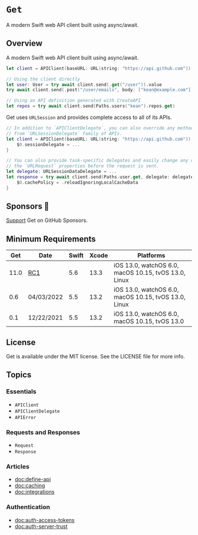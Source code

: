 # ``Get``

A modern Swift web API client built using async/await.

## Overview

A modern Swift web API client built using async/await.

```swift
let client = APIClient(baseURL: URL(string: "https://api.github.com"))

// Using the client directly
let user: User = try await client.send(.get("/user")).value
try await client.send(.post("/user/emails", body: ["kean@example.com"]))

// Using an API definition generated with CreateAPI
let repos = try await client.send(Paths.users("kean").repos.get)
```

Get uses `URLSession` and provides complete access to all of its APIs.

```swift
// In addition to `APIClientDelegate`, you can also override any methods
// from `URLSessionDelegate` family of APIs.
let client = APIClient(baseURL: URL(string: "https://api.github.com")) {
    $0.sessionDelegate = ...
}

// You can also provide task-specific delegates and easily change any of
// the `URLRequest` properties before the request is sent.
let delegate: URLSessionDataDelegate = ...
let response = try await client.send(Paths.user.get, delegate: delegate) {
    $0.cachePolicy = .reloadIgnoringLocalCacheData
}
```

## Sponsors 💖

[Support](https://github.com/sponsors/kean) Get on GitHub Sponsors.

## Minimum Requirements

| Get | Date       | Swift | Xcode | Platforms                                            |
|-----|------------|-------|-------|------------------------------------------------------|
| 11.0 | [RC1](https://github.com/kean/get/releases/tag/1.0.0-rc.1) | 5.6   | 13.3 | iOS 13.0, watchOS 6.0, macOS 10.15, tvOS 13.0, Linux |
| 0.6 | 04/03/2022 | 5.5   | 13.2  | iOS 13.0, watchOS 6.0, macOS 10.15, tvOS 13.0, Linux |
| 0.1 | 12/22/2021 | 5.5   | 13.2  | iOS 13.0, watchOS 6.0, macOS 10.15, tvOS 13.0        |

## License

Get is available under the MIT license. See the LICENSE file for more info.

## Topics

### Essentials

- ``APIClient``
- ``APIClientDelegate``
- ``APIError``

### Requests and Responses

- ``Request``
- ``Response``

### Articles

- <doc:define-api>
- <doc:caching>
- <doc:integrations>

### Authentication

- <doc:auth-access-tokens>
- <doc:auth-server-trust>
